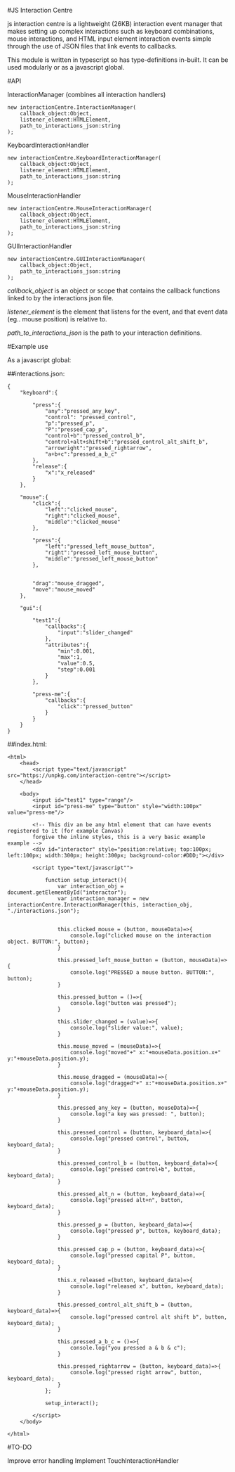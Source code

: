 #JS Interaction Centre 

js interaction centre is a lightweight (26KB) interaction event manager that makes setting up complex interactions such as keyboard combinations, mouse interactions, and HTML input element interaction events simple through the use of JSON files that link events to callbacks.

This module is written in typescript so has type-definitions in-built. It can be used modularly or as a javascript global.

#API
	
InteractionManager (combines all interaction handlers)
```
new interactionCentre.InteractionManager(
	callback_object:Object,
	listener_element:HTMLElement,
	path_to_interactions_json:string
);
```

KeyboardInteractionHandler
```
new interactionCentre.KeyboardInteractionManager(
	callback_object:Object,
	listener_element:HTMLElement,
	path_to_interactions_json:string
);
```

MouseInteractionHandler
```
new interactionCentre.MouseInteractionManager(
	callback_object:Object,
	listener_element:HTMLElement,
	path_to_interactions_json:string
);
```

GUIInteractionHandler
```
new interactionCentre.GUIInteractionManager(
	callback_object:Object,
	path_to_interactions_json:string
);
```

_callback_object_ is an object or scope that contains the callback functions linked to by the interactions json file.

_listener_element_ is the element that listens for the event, and that event data (eg.. mouse position) is relative to.

_path_to_interactions_json_ is the path to your interaction definitions.

	

#Example use

As a javascript global:


##interactions.json:
```
{
	"keyboard":{

		"press":{
			"any":"pressed_any_key",
			"control": "pressed_control",
			"p":"pressed_p",
			"P":"pressed_cap_p",
			"control+b":"pressed_control_b",
			"control+alt+shift+b":"pressed_control_alt_shift_b",
			"arrowright":"pressed_rightarrow",
			"a+b+c":"pressed_a_b_c"
		},
		"release":{
			"x":"x_released"
		}
	},

	"mouse":{
		"click":{
			"left":"clicked_mouse",
			"right":"clicked_mouse",
			"middle":"clicked_mouse"
		},

		"press":{
			"left":"pressed_left_mouse_button",
			"right":"pressed_left_mouse_button",
			"middle":"pressed_left_mouse_button"
		},


		"drag":"mouse_dragged",
		"move":"mouse_moved"
	},

	"gui":{

		"test1":{
			"callbacks":{
				"input":"slider_changed"
			},
			"attributes":{
				"min":0.001,
				"max":1,
				"value":0.5,
				"step":0.001
			}
		},

		"press-me":{
			"callbacks":{
				"click":"pressed_button"
			}
		}
	}
}
```


##index.html:
```
<html>
	<head>
		<script type="text/javascript" src="https://unpkg.com/interaction-centre"></script>
	</head>

	<body>
		<input id="test1" type="range"/>
		<input id="press-me" type="button" style="width:100px" value="press-me"/>

		<!-- This div an be any html element that can have events registered to it (for example Canvas)
		forgive the inline styles, this is a very basic example example -->
		<div id="interactor" style="position:relative; top:100px; left:100px; width:300px; height:300px; background-color:#DDD;"></div>
	
		<script type="text/javascript"">
			
			function setup_interact(){
				var interaction_obj = document.getElementById("interactor");
				var interaction_manager = new interactionCentre.InteractionManager(this, interaction_obj, "./interactions.json");
				

				this.clicked_mouse = (button, mouseData)=>{
					console.log("clicked mouse on the interaction object. BUTTON:", button);
				}

				this.pressed_left_mouse_button = (button, mouseData)=>{
					console.log("PRESSED a mouse button. BUTTON:", button);
				}

				this.pressed_button = ()=>{
					console.log("button was pressed");
				}

				this.slider_changed = (value)=>{
					console.log("slider value:", value);
				}

				this.mouse_moved = (mouseData)=>{
					console.log("moved"+" x:"+mouseData.position.x+" y:"+mouseData.position.y);
				}

				this.mouse_dragged = (mouseData)=>{
					console.log("dragged"+" x:"+mouseData.position.x+" y:"+mouseData.position.y);
				}

				this.pressed_any_key = (button, mouseData)=>{
					console.log("a key was pressed: ", button);	
				}

				this.pressed_control = (button, keyboard_data)=>{
					console.log("pressed control", button, keyboard_data);
				}				

				this.pressed_control_b = (button, keyboard_data)=>{
					console.log("pressed control+b", button, keyboard_data);
				}
				
				this.pressed_alt_n = (button, keyboard_data)=>{
					console.log("pressed alt+n", button, keyboard_data);
				}

				this.pressed_p = (button, keyboard_data)=>{
					console.log("pressed p", button, keyboard_data);
				}

				this.pressed_cap_p = (button, keyboard_data)=>{
					console.log("pressed capital P", button, keyboard_data);
				}

				this.x_released =(button, keyboard_data)=>{
					console.log("released x", button, keyboard_data);
				}

				this.pressed_control_alt_shift_b = (button, keyboard_data)=>{
					console.log("pressed control alt shift b", button, keyboard_data);	
				}

				this.pressed_a_b_c = ()=>{
					console.log("you pressed a & b & c");
				}

				this.pressed_rightarrow = (button, keyboard_data)=>{
					console.log("pressed right arrow", button, keyboard_data);	
				}
			};

			setup_interact();

		</script>
	</body>

</html>

```


#TO-DO

Improve error handling
Implement TouchInteractionHandler